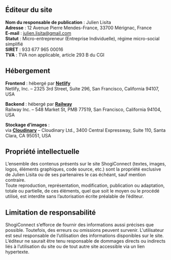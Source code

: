 ## Éditeur du site

**Nom du responsable de publication** : Julien Lisita  
**Adresse** : 12 Avenue Pierre Mendes-France, 33700 Mérignac, France  
**E-mail** : julien.lisita@gmail.com  
**Statut** : Micro-entrepreneur (Entreprise Individuelle), régime micro-social simplifié  
**SIRET** : 933 677 965 00016  
**TVA** : TVA non applicable, article 293 B du CGI  

## Hébergement

**Frontend** : hébergé par [**Netlify**](https://www.netlify.com)  
  Netlify, Inc. – 2325 3rd Street, Suite 296, San Francisco, California 94107, USA

**Backend** : hébergé par [**Railway**](https://railway.app)  
  Railway Inc. – 548 Market St, PMB 77519, San Francisco, California 94104, USA

**Stockage d’images** :  
  via [**Cloudinary**](https://cloudinary.com) – Cloudinary Ltd., 3400 Central Expressway, Suite 110, Santa Clara, CA 95051, USA

## Propriété intellectuelle

L’ensemble des contenus présents sur le site ShogiConnect (textes, images, logos, éléments graphiques, code source, etc.) sont la propriété exclusive de Julien Lisita ou de ses partenaires le cas échéant, sauf mention contraire.  
Toute reproduction, représentation, modification, publication ou adaptation, totale ou partielle, de ces éléments, quel que soit le moyen ou le procédé utilisé, est interdite sans l’autorisation écrite préalable de l’éditeur.

## Limitation de responsabilité

ShogiConnect s’efforce de fournir des informations aussi précises que possible. Toutefois, des erreurs ou omissions peuvent survenir. L'utilisateur est seul responsable de l’utilisation des informations disponibles sur le site.  
L’éditeur ne saurait être tenu responsable de dommages directs ou indirects liés à l’utilisation du site ou de tout autre site accessible via un lien hypertexte.
